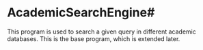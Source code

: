 # AcademicSearchEngine#
This program is used to search a given query in different academic databases. 
This is the base program, which is extended later. 
